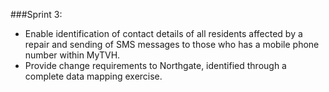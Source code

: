 ###Sprint 3:
- Enable identification of contact details of all residents affected by a repair and sending of SMS messages to those who has a mobile phone number within MyTVH.
- Provide change requirements to Northgate, identified through a complete data mapping exercise.
